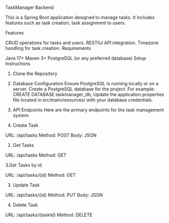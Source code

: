 TaskManager Backend

This is a Spring Boot application designed to manage tasks. It includes features such as task creation, task assignment to users.

Features

CRUD operations for tasks and users.
RESTful API integration.
Timezone handling for task creation.
Requirements

Java 17+
Maven 3+
PostgreSQL (or any preferred database)
Setup Instructions

1. Clone the Repository

2. Database Configuration
Ensure PostgreSQL is running locally or on a server.
Create a PostgreSQL database for the project. For example: CREATE DATABASE taskmanager_db;
Update the application.properties file located in src/main/resources/ with your database credentials.

3. API Endpoints
Here are the primary endpoints for the task management system:

1. Create Task

URL: /api/tasks
Method: POST
Body: JSON

2. Get Tasks

URL: /api/tasks
Method: GET

3.Get Tasks by id

URL: /api/tasks/{id}
Method: GET

3. Update Task

URL: /api/tasks/{id}
Method: PUT
Body: JSON

4. Delete Task

URL: /api/tasks/{taskId}
Method: DELETE






